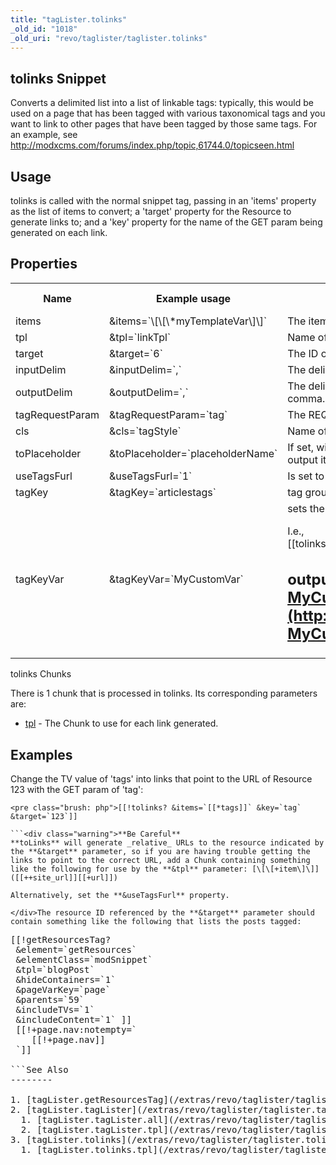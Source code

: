```yaml
---
title: "tagLister.tolinks"
_old_id: "1018"
_old_uri: "revo/taglister/taglister.tolinks"
---
```


tolinks Snippet
---------------

Converts a delimited list into a list of linkable tags: typically, this would be used on a page that has been tagged with various taxonomical tags and you want to link to other pages that have been tagged by those same tags. For an example, see <http://modxcms.com/forums/index.php/topic,61744.0/topicseen.html>

Usage
-----

tolinks is called with the normal snippet tag, passing in an 'items' property as the list of items to convert; a 'target' property for the Resource to generate links to; and a 'key' property for the name of the GET param being generated on each link.

Properties
----------

<table><tbody><tr><th>Name</th> <th>Example usage   
</th> <th>Description</th> <th>Default Value</th> </tr><tr><td>items</td> <td>&items=`\[\[\*myTemplateVar\]\]`   
</td> <td>The items to turn into links.</td> <td> </td> </tr><tr><td>tpl</td> <td>&tpl=`linkTpl`</td> <td>Name of a Chunk that will be used for each result.</td> <td>link</td> </tr><tr><td>target</td> <td>&target=`6`   
</td> <td>The ID of the Resource that links will point to.</td> <td>1</td> </tr><tr><td>inputDelim</td> <td>&inputDelim=`,`</td> <td>The delimiter that is used on the items property. Defaults to a comma.</td> <td>,</td> </tr><tr><td>outputDelim</td> <td>&outputDelim=`,`</td> <td>The delimiter that separates the links that are outputted. Defaults to a comma.</td> <td>,</td> </tr><tr><td>tagRequestParam</td> <td>&tagRequestParam=`tag`</td> <td>The REQUEST var key that will be used in generating the links.</td> <td>tag</td> </tr><tr><td>cls</td> <td>&cls=`tagStyle`   
</td> <td>Name of a CSS class to add to each result.</td> <td>tl-tag</td> </tr><tr><td>toPlaceholder</td> <td>&toPlaceholder=`placeholderName`</td> <td>If set, will set the output of this snippet to this placeholder rather than output it.</td> <td>false</td> </tr><tr><td>useTagsFurl</td> <td>&useTagsFurl=`1`</td> <td>Is set to 1, this will force full links to each tag.</td> <td>false   
</td> </tr><tr><td>tagKey   
</td> <td>&tagKey=`articlestags`</td> <td>tag group name, used in generating links   
</td> <td>tags   
</td> </tr><tr><td>tagKeyVar</td> <td>&tagKeyVar=`MyCustomVar`   
  
</td> <td>sets the GET var key   
  
 I.e.,   
 \[\[tolinks? &tagKey=`articlestags` &tagKeyVar=`MyCustomVar`\]\]   
  
 outputs [http://f.qdn.com/somepage?MyCustomVar=articlestags&tag=theTag\\\\](http://f.qdn.com/somepage?MyCustomVar=articlestags&tag=theTag%5C)</td> <td>key</td></tr></tbody></table>tolinks Chunks
--------------

There is 1 chunk that is processed in tolinks. Its corresponding parameters are:

- [tpl](/extras/revo/taglister/taglister.tolinks/taglister.tolinks.tpl "tagLister.tolinks.tpl") - The Chunk to use for each link generated.

Examples
--------

Change the TV value of 'tags' into links that point to the URL of Resource 123 with the GET param of 'tag':

```
<pre class="brush: php">[[!tolinks? &items=`[[*tags]]` &key=`tag` &target=`123`]]

```<div class="warning">**Be Careful**   
**toLinks** will generate _relative_ URLs to the resource indicated by the **&target** parameter, so if you are having trouble getting the links to point to the correct URL, add a Chunk containing something like the following for use by the **&tpl** parameter: [\[\[+item\]\]]([[++site_url]][[+url]])

Alternatively, set the **&useTagsFurl** property.

</div>The resource ID referenced by the **&target** parameter should contain something like the following that lists the posts tagged:

```
<pre class="brush: php">[[!getResourcesTag?
 &element=`getResources`
 &elementClass=`modSnippet`
 &tpl=`blogPost`
 &hideContainers=`1`
 &pageVarKey=`page`
 &parents=`59`
 &includeTVs=`1`
 &includeContent=`1` ]]
 [[!+page.nav:notempty=`
    [[!+page.nav]]
 `]]

```See Also
--------

1. [tagLister.getResourcesTag](/extras/revo/taglister/taglister.getresourcestag)
2. [tagLister.tagLister](/extras/revo/taglister/taglister.taglister)
  1. [tagLister.tagLister.all](/extras/revo/taglister/taglister.taglister/taglister.taglister.all)
  2. [tagLister.tagLister.tpl](/extras/revo/taglister/taglister.taglister/taglister.taglister.tpl)
3. [tagLister.tolinks](/extras/revo/taglister/taglister.tolinks)
  1. [tagLister.tolinks.tpl](/extras/revo/taglister/taglister.tolinks/taglister.tolinks.tpl)